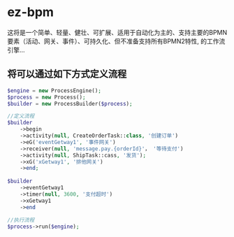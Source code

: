 # ez-bpm
这将是一个简单、轻量、健壮、可扩展、适用于自动化为主的、支持主要的BPMN要素（活动、网关、事件）、可持久化、但不准备支持所有BPMN2特性, 的工作流引擎...

## 将可以通过如下方式定义流程

```PHP
$engine = new ProcessEngine();
$process = new Process();
$builder = new ProcessBuilder($process);

//定义流程
$builder
    ->begin
    ->activity(null, CreateOrderTask::class, '创建订单')
    ->eG('eventGetway1', '事件网关')
    ->receiver(null, 'message.pay.{orderId}'， '等待支付')
    ->activity(null, ShipTask::cass, '发货');
    ->xG('xGetway1', '排他网关')
    ->end;
    
$builder 
    ->eventGetway1
    ->timer(null, 3600, '支付超时')
    ->xGetway1
    ->end
    
//执行流程
$process->run($engine);

```
